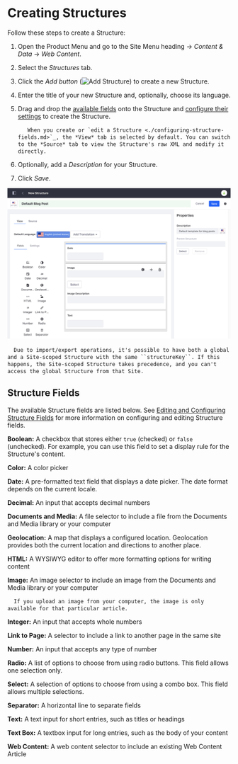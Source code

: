 # Creating Structures

Follow these steps to create a Structure:

1. Open the Product Menu and go to the Site Menu heading &rarr; *Content & Data* &rarr; *Web Content*.
1. Select the *Structures* tab.
1. Click the *Add button* (![Add Structure](../../../../images/icon-add.png)) to create a new Structure.
1. Enter the title of your new Structure and, optionally, choose its language.
1. Drag and drop the [available fields](#structure-fields) onto the Structure and [configure their settings](./configuring-structure-fields.md#configurable-settings) to create the Structure.

    ```tip::
       When you create or `edit a Structure <./configuring-structure-fields.md>`_, the *View* tab is selected by default. You can switch to the *Source* tab to view the Structure's raw XML and modify it directly.
    ```

1. Optionally, add a *Description* for your Structure.
1. Click *Save*.

![Creating a new Structure](./creating-structures/images/01.png)

```warning::
  Due to import/export operations, it's possible to have both a global and a Site-scoped Structure with the same ``structureKey``. If this happens, the Site-scoped Structure takes precedence, and you can't access the global Structure from that Site.
```

## Structure Fields

The available Structure fields are listed below. See [Editing and Configuring Structure Fields](./configuring-structure-fields.md) for more information on configuring and editing Structure fields.

**Boolean:** A checkbox that stores either `true` (checked) or `false` (unchecked). For example, you can use this field to set a display rule for the Structure's content.

**Color:** A color picker

**Date:** A pre-formatted text field that displays a date picker. The date format depends on the current locale.

**Decimal:** An input that accepts decimal numbers

**Documents and Media:** A file selector to include a file from the Documents and Media library or your computer

**Geolocation:** A map that displays a configured location. Geolocation provides both the current location and directions to another place.

**HTML:** A WYSIWYG editor to offer more formatting options for writing content

**Image:** An image selector to include an image from the Documents and Media library or your computer

```note::
  If you upload an image from your computer, the image is only available for that particular article.
```

**Integer:** An input that accepts whole numbers

**Link to Page:** A selector to include a link to another page in the same site

**Number:** An input that accepts any type of number

**Radio:** A list of options to choose from using radio buttons. This field allows one selection only.

**Select:** A selection of options to choose from using a combo box. This field allows multiple selections.

**Separator:** A horizontal line to separate fields

**Text:** A text input for short entries, such as titles or headings

**Text Box:** A textbox input for long entries, such as the body of your content

**Web Content:** A web content selector to include an existing Web Content Article